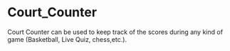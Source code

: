 # Court_Counter
Court Counter can be used to keep track of the scores during any kind of game (Basketball, Live Quiz, chess,etc.). 
